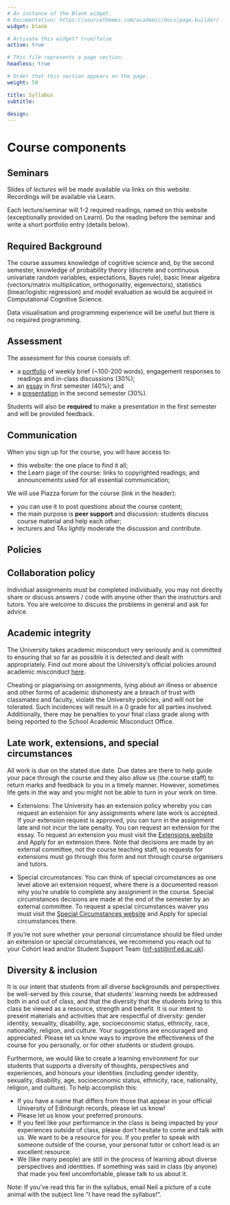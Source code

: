 ```yaml
---
# An instance of the Blank widget.
# Documentation: https://sourcethemes.com/academic/docs/page-builder/
widget: blank

# Activate this widget? true/false
active: true

# This file represents a page section.
headless: true

# Order that this section appears on the page.
weight: 50

title: Syllabus
subtitle:

design:
---
```



# Course components

## Seminars

Slides of *lectures* will be made available via links on this website. Recordings will be available via Learn.

Each lecture/seminar will 1-2 required readings, named on this website (exceptionally provided on Learn). 
Do the reading before the seminar and write a short portfolio entry (details below).

## Required Background

The course assumes knowledge of cognitive science and, by the second semester, knowledge of probability theory (discrete and continuous univariate random variables, expectations, Bayes rule), basic linear algebra (vectors/matrix multiplication, orthogonality, eigenvectors), statistics (linear/logistic regression) and model evaluation as would be acquired in Computational Cognitive Science.

Data visualisation and programming experience will be useful but there is no required programming.

## Assessment

The assessment for this course consists of:
- a [portfolio](/assessment#portfolio) of weekly brief (~100-200 words), engagement responses to readings and in-class discussions (30%);
- an [essay](/assessment#essay) in first semester (40%); and 
- a [presentation](/assessment#presentation) in the second semester (30%). 

Students will also be **required** to make a presentation in the first semester and will be provided feedback.

## Communication 

When you sign up for the course, you will have access to:
- this website: the one place to find it all;
- the Learn page of the course: links to copyrighted readings; and announcements used for all essential communication;

We will use Piazza forum for the course (link in the header):
- you can use it to post questions about the course content;
- the main purpose is **peer support** and discussion: students discuss course material and help each other;
- lecturers and TAs *lightly* moderate the discussion and contribute.

## Policies

## Collaboration policy

Individual assignments must be completed individually, you may not directly share or discuss answers / code with anyone other than the instructors and tutors. You are welcome to discuss the problems in general and ask for advice.

## Academic integrity

The University takes academic misconduct very seriously and is committed to ensuring that so far as possible it is detected and dealt with appropriately. Find out more about the University’s official policies around academic misconduct [here](https://teaching.maths.ed.ac.uk/main/content-to-be-reused/pgt-and-ug-reusable-content/academic-misconduct).

Cheating or plagiarising on assignments, lying about an illness or absence and other forms of academic dishonesty are a breach of trust with classmates and faculty, violate the University policies, and will not be tolerated. Such incidences will result in a 0 grade for all parties involved. Additionally, there may be penalties to your final class grade along with being reported to the School Academic Misconduct Office.

## Late work, extensions, and special circumstances

All work is due on the stated due date. Due dates are there to help guide your pace through the course and they also allow us (the course staff) to return marks and feedback to you in a timely manner. However, sometimes life gets in the way and you might not be able to turn in your work on time.

- Extensions: The University has an extension policy whereby you can request an extension for any assignments where late work is accepted. If your extension request is approved, you can turn in the assignment late and not incur the late penalty. You can request an extension for the essay. To request an extension you must visit the [Extensions website](https://web.inf.ed.ac.uk/infweb/student-services/taught-students/information-for-students/information-for-all-students/your-studies/late-coursework-extension-requests) and Apply for an extension there. Note that decisions are made by an external committee, not the course teaching staff, so requests for extensions must go through this form and not through course organisers and tutors.

- Special circumstances: You can think of special circumstances as one level above an extension request, where there is a documented reason why you’re unable to complete any assignment in the course. Special circumstances decisions are made at the end of the semester by an external committee. To request a special circumstances waiver you must visit the [Special Circumstances website](https://web.inf.ed.ac.uk/infweb/student-services/ito/students/student-support/special-circumstances) and Apply for special circumstances there.

If you’re not sure whether your personal circumstance should be filed under an extension or special circumstances, we recommend you reach out to your Cohort lead and/or Student Support Team (inf-sst@inf.ed.ac.uk).

## Diversity & inclusion

It is our intent that students from all diverse backgrounds and perspectives be well-served by this course, that students’ learning needs be addressed both in and out of class, and that the diversity that the students bring to this class be viewed as a resource, strength and benefit. It is our intent to present materials and activities that are respectful of diversity: gender identity, sexuality, disability, age, socioeconomic status, ethnicity, race, nationality, religion, and culture. Your suggestions are encouraged and appreciated. Please let us know ways to improve the effectiveness of the course for you personally, or for other students or student groups.

Furthermore, we would like to create a learning environment for our students that supports a diversity of thoughts, perspectives and experiences, and honours your identities (including gender identity, sexuality, disability, age, socioeconomic status, ethnicity, race, nationality, religion, and culture). To help accomplish this:

- If you have a name that differs from those that appear in your official University of Edinburgh records, please let us know!
- Please let us know your preferred pronouns.
- If you feel like your performance in the class is being impacted by your experiences outside of class, please don’t hesitate to come and talk with us. We want to be a resource for you. If you prefer to speak with someone outside of the course, your personal tutor or cohort lead is an excellent resource.
- We (like many people) are still in the process of learning about diverse perspectives and identities. If something was said in class (by anyone) that made you feel uncomfortable, please talk to us about it.

<!-- ## Learning during a pandemic

We want to make sure that you learn everything you were hoping to learn from this class. If this requires flexibility, please don’t hesitate to ask.

- You never owe us personal information about your health (mental or physical) but you’re always welcome to talk to us. If we can’t help, we likely know someone who can.

- We want you to learn lots of things from this class, but we primarily want you to stay healthy, balanced, and grounded during this crisis. -->

Note: If you’ve read this far in the syllabus, email Neil a picture of a cute animal with the subject line "I have read the syllabus!".
